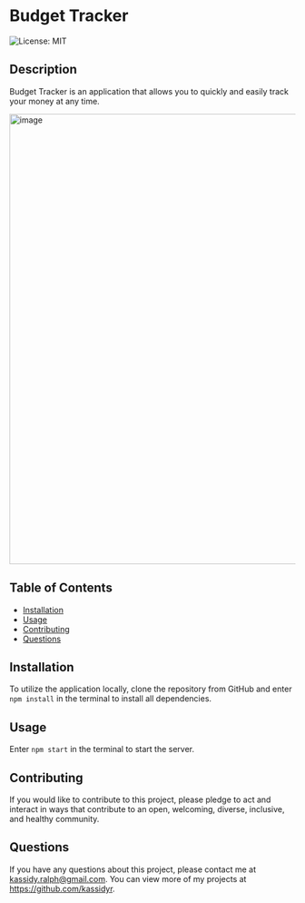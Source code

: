 # Budget Tracker
    
![License: MIT](https://img.shields.io/badge/License-MIT-yellow.svg)

## Description
Budget Tracker is an application that allows you to quickly and easily track your money at any time.

<img width="793" alt="image" src="https://user-images.githubusercontent.com/89705830/153529490-f309cb46-0189-4659-8447-27dac5fd8899.png">

## Table of Contents
- [Installation](#installation)
- [Usage](#usage)
- [Contributing](#contributing)
- [Questions](#questions)

## Installation
To utilize the application locally, clone the repository from GitHub and enter `npm install` in the terminal to install all dependencies.

## Usage
Enter `npm start` in the terminal to start the server.

## Contributing
If you would like to contribute to this project, please pledge to act and interact in ways that contribute to an open, welcoming, diverse, inclusive, and healthy community.

## Questions
If you have any questions about this project, please contact me at kassidy.ralph@gmail.com. You can view more of my projects at https://github.com/kassidyr.
